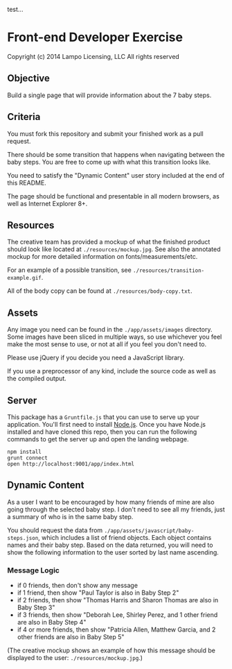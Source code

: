test...

Front-end Developer Exercise
============================

Copyright (c) 2014
 Lampo Licensing, LLC
 All rights reserved

Objective
---------

Build a single page that will provide information about the 7 baby steps.

Criteria
--------

You must fork this repository and submit your finished work as a pull request.

There should be some transition that happens when navigating between the baby steps. You are free to come up with what this transition looks like.

You need to satisfy the "Dynamic Content" user story included at the end of this README.

The page should be functional and presentable in all modern browsers, as well as Internet Explorer 8+.

Resources
---------

The creative team has provided a mockup of what the finished product should look like located at `./resources/mockup.jpg`. See also the annotated mockup for more detailed information on fonts/measurements/etc.

For an example of a possible transition, see `./resources/transition-example.gif`.

All of the body copy can be found at `./resources/body-copy.txt`.

Assets
------

Any image you need can be found in the `./app/assets/images` directory. Some images have been sliced in multiple ways, so use whichever you feel make the most sense to use, or not at all if you feel you don't need to.

Please use jQuery if you decide you need a JavaScript library.

If you use a preprocessor of any kind, include the source code as well as the compiled output.

Server
------

This package has a `Gruntfile.js` that you can use to serve up your application. You'll first need to install [Node.js](http://nodejs.org/). Once you have Node.js installed and have cloned this repo, then you can run the following commands to get the server up and open the landing webpage.

```
npm install
grunt connect
open http://localhost:9001/app/index.html
```

Dynamic Content
---------------

As a user I want to be encouraged by how many friends of mine are also going through the selected baby step. I don't need to see all my friends, just a summary of who is in the same baby step.

You should request the data from `./app/assets/javascript/baby-steps.json`, which includes a list of friend objects. Each object contains names and their baby step. Based on the data returned, you will need to show the following information to the user sorted by last name ascending.

### Message Logic

* if 0 friends, then don't show any message
* if 1 friend, then show "Paul Taylor is also in Baby Step 2"
* if 2 friends, then show "Thomas Harris and Sharon Thomas are also in Baby Step 3"
* if 3 friends,
    then show "Deborah Lee, Shirley Perez, and 1 other friend are also in Baby Step 4"
* if 4 or more friends,
    then show "Patricia Allen, Matthew Garcia, and 2 other friends are also in Baby Step 5"

(The creative mockup shows an example of how this message should be displayed to the user:  `./resources/mockup.jpg`.)
